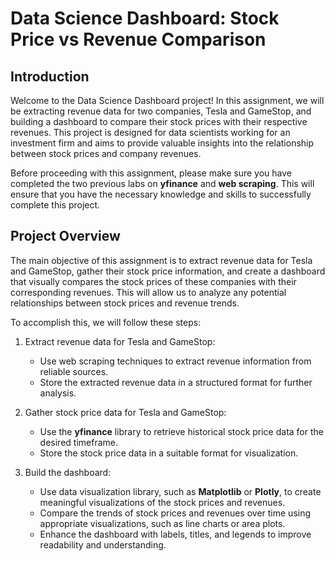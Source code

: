 # Data Science Dashboard: Stock Price vs Revenue Comparison

## Introduction
Welcome to the Data Science Dashboard project! In this assignment, we will be extracting revenue data for two companies, Tesla and GameStop, and building a dashboard to compare their stock prices with their respective revenues. This project is designed for data scientists working for an investment firm and aims to provide valuable insights into the relationship between stock prices and company revenues.

Before proceeding with this assignment, please make sure you have completed the two previous labs on **yfinance** and **web scraping**. This will ensure that you have the necessary knowledge and skills to successfully complete this project.

## Project Overview
The main objective of this assignment is to extract revenue data for Tesla and GameStop, gather their stock price information, and create a dashboard that visually compares the stock prices of these companies with their corresponding revenues. This will allow us to analyze any potential relationships between stock prices and revenue trends.

To accomplish this, we will follow these steps:

1. Extract revenue data for Tesla and GameStop:
    - Use web scraping techniques to extract revenue information from reliable sources.
    - Store the extracted revenue data in a structured format for further analysis.

2. Gather stock price data for Tesla and GameStop:
    - Use the **yfinance** library to retrieve historical stock price data for the desired timeframe.
    - Store the stock price data in a suitable format for visualization.

3. Build the dashboard:
    - Use data visualization library, such as **Matplotlib** or **Plotly**, to create meaningful visualizations of the stock prices and revenues.
    - Compare the trends of stock prices and revenues over time using appropriate visualizations, such as line charts or area plots.
    - Enhance the dashboard with labels, titles, and legends to improve readability and understanding.
